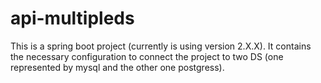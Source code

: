 # api-multipleds

This is a spring boot project (currently is using version 2.X.X). It contains the necessary configuration to connect the project to two DS (one represented by mysql and the other one postgress). 
